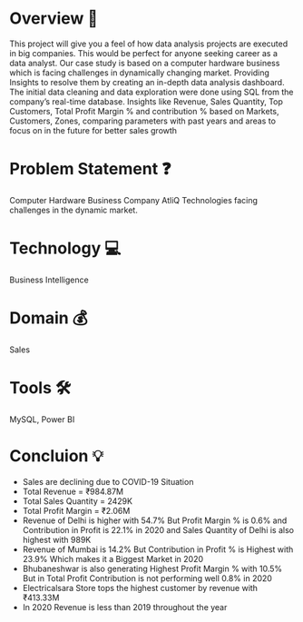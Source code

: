 # Overview 📜
This project will give you a feel of how data analysis projects are executed in big companies. This would be perfect for anyone seeking career as a data analyst. Our case study is based on a computer hardware business which is facing challenges in dynamically changing market. Providing Insights to resolve them by creating an in-depth data analysis dashboard. The initial data cleaning and data exploration were done using SQL from the company’s real-time database. Insights like Revenue, Sales Quantity, Top Customers, Total Profit Margin % and contribution % based on Markets, Customers, Zones, comparing parameters with past years and areas to focus on in the future for better sales growth

# Problem Statement ❓
Computer Hardware Business Company AtliQ Technologies facing challenges in the dynamic market.

# Technology 💻
Business Intelligence

# Domain 💰
Sales 

# Tools 🛠
MySQL, Power BI

# Concluion 💡
- Sales are declining due to COVID-19 Situation
- Total Revenue = ₹984.87M
- Total Sales Quantity = 2429K
- Total Profit Margin = ₹2.06M
- Revenue of Delhi is higher with 54.7% But Profit Margin % is 0.6% and Contribution in Profit is 22.1% in 2020 and Sales Quantity of Delhi is also highest with 989K
- Revenue of Mumbai is 14.2% But Contribution in Profit % is Highest with 23.9% Which makes it a Biggest Market in 2020
- Bhubaneshwar is also generating Highest Profit Margin % with 10.5% But in Total Profit Contribution is not performing well 0.8% in 2020
- Electricalsara Store tops the highest customer by revenue with ₹413.33M
- In 2020 Revenue is less than 2019 throughout the year
